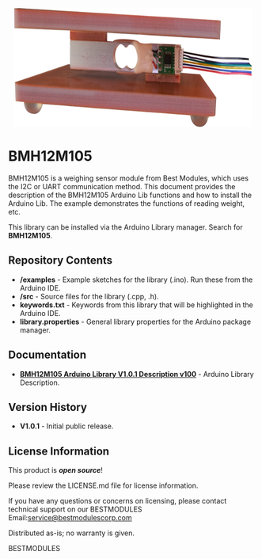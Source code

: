 <div align=center>
<img src="https://github.com/BestModules-Libraries/img/blob/main/BMH12M105_V1.0.png" width="480" height="240"> 
</div> 

BMH12M105 
===========================================================

BMH12M105 is a weighing sensor module from Best Modules, which uses the I2C or UART communication method. This document provides the description of the BMH12M105 Arduino Lib functions and how to install the Arduino Lib. The example demonstrates the functions of reading weight, etc.

This library can be installed via the Arduino Library manager. Search for **BMH12M105**. 

Repository Contents
-------------------

* **/examples** - Example sketches for the library (.ino). Run these from the Arduino IDE. 
* **/src** - Source files for the library (.cpp, .h).
* **keywords.txt** - Keywords from this library that will be highlighted in the Arduino IDE. 
* **library.properties** - General library properties for the Arduino package manager. 

Documentation 
-------------------

* **[BMH12M105 Arduino Library V1.0.1 Description v100]( https://www.bestmodulescorp.com/bmh12m105.html#tab-product2 )** - Arduino Library Description.

Version History  
-------------------

* **V1.0.1** - Initial public release.

License Information
-------------------

This product is _**open source**_! 

Please review the LICENSE.md file for license information. 

If you have any questions or concerns on licensing, please contact technical support on our BESTMODULES Email:service@bestmodulescorp.com

Distributed as-is; no warranty is given.

BESTMODULES
